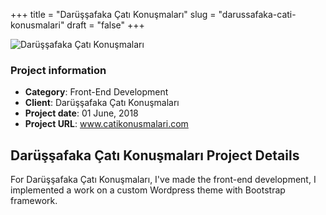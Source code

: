 +++
title = "Darüşşafaka Çatı Konuşmaları"
slug = "darussafaka-cati-konusmalari"
draft = "false"
+++


<img src="/images/portfolio/dsfcati.jpg" class="img-responsive rounded" alt="Darüşşafaka Çatı Konuşmaları">


<div class="card-header bg-secondary p-2">
        <h3 class="card-title p-2">Project information</h3>
        <ul>
          <li><strong>Category</strong>: Front-End Development</li>
          <li><strong>Client</strong>: Darüşşafaka Çatı Konuşmaları</li>
          <li><strong>Project date</strong>: 01 June, 2018</li>
          <li><strong>Project URL</strong>: <a href="http://www.catikonusmalari.com/">www.catikonusmalari.com</a></li>
        </ul>
</div>


<div class="card-body">
     <h2 class="card-title py-2">Darüşşafaka Çatı Konuşmaları Project Details</h2>
          <p>
           For Darüşşafaka Çatı Konuşmaları, I've made the front-end development, I implemented a work on a custom Wordpress theme with Bootstrap framework.</p>

</div>
